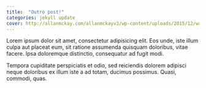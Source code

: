 ```yaml
---
title:  "Outro post!"
categories: jekyll update
cover: http://allanmckay.com/allanmckayv3/wp-content/uploads/2015/12/wallpaper_chococast.png
---
```



Lorem ipsum dolor sit amet, consectetur adipisicing elit. Eos unde, iste illum culpa aut placeat eum, sit ratione assumenda quisquam doloribus, vitae facere. Ipsa doloremque distinctio, consequatur ad fugit modi.

Tempora cupiditate perspiciatis et odio, sed reiciendis dolorem adipisci neque doloribus ex illum iste a ad totam, ducimus possimus. Quasi, commodi, quas.